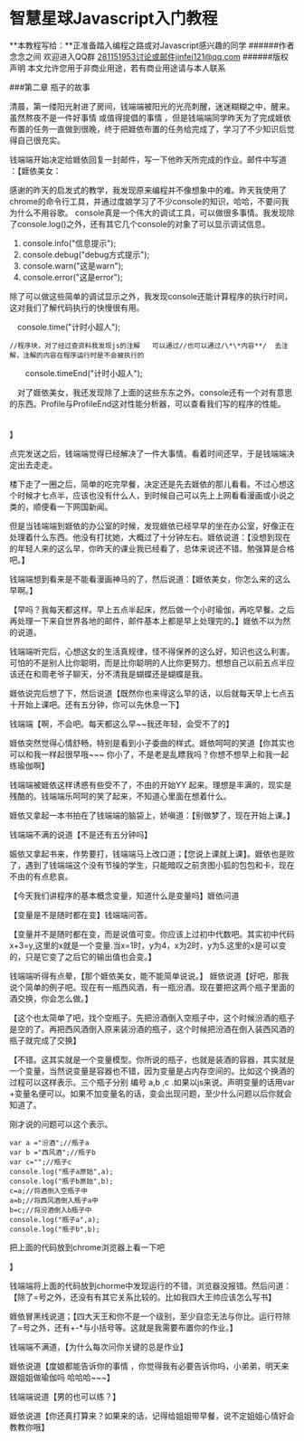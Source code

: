 # 智慧星球Javascript入门教程
**本教程写给：**正准备踏入编程之路或对Javascript感兴趣的同学
######作者  念念之间 欢迎进入QQ群 281151953讨论或邮件jinfei121@qq.com
######版权声明   本文允许您用于非商业用途，若有商业用途请与本人联系

###第二章  瓶子的故事


清晨，第一缕阳光射进了房间，钱端端被阳光的光亮刺醒，迷迷糊糊之中，醒来。虽然熬夜不是一件好事情 或值得提倡的事情 ，但是钱端端同学昨天为了完成娾依布置的任务一直做到很晚，终于把娾依布置的任务给完成了，学习了不少知识后觉得自己很充实。

钱端端开始决定给娾依回复一封邮件，写一下他昨天所完成的作业。邮件中写道 ：【娾依美女：

感谢的昨天的启发式的教学，我发现原来编程并不像想象中的难。昨天我使用了chrome的命令行工具，并通过度娘学习了不少console的知识，哈哈，不要问我为什么不用谷歌。
console真是一个伟大的调试工具，可以做很多事情。我发现除了console.log()之外，还有其它几个console的对象了可以显示调试信息。


1. console.info("信息提示");
2. console.debug("debug方式提示");
3. console.warn("这是warn");
4. console.error("这是error");

除了可以做这些简单的调试显示之外，我发现console还能计算程序的执行时间，这对我们了解代码执行的快慢很有用。

　console.time("计时小超人");
    
    
    //程序块，对了经过查资料我发现js的注解   可以通过//也可以通过/\*\*内容**/  去注解，注解的内容在程序运行时是不会被执行的
    
   
　　console.timeEnd("计时小超人");
　　
　
　



　对了娾依美女，我还发现除了上面的这些东东之外。console还有一个对有意思的东西。Profile与ProfileEnd这对性能分析器，可以查看我们写的程序的性能。
　　

】


   点完发送之后，钱端端觉得已经解决了一件大事情。看着时间还早，于是钱端端决定出去走走。
   
   楼下走了一圈之后，简单的吃完早餐，决定还是先去娾依的那儿看看。不过心想这个时候才七点半，应该也没有什么人，到时候自己可以先上上网看看漫画或小说之类的，顺便看一下网国新闻。
   
   但是当钱端端到娾依的办公室的时候，发现娾依已经早早的坐在办公室，好像正在处理着什么东西。他没有打扰她，大概过了十分钟左右。娾依说道：【没想到现在的年轻人来的这么早，你昨天的课业我已经看了，总体来说还不错。勉强算是合格吧。】
   
   钱端端想到看来是不能看漫画神马的了，然后说道：【娾依美女，你怎么来的这么早啊。】
   
  【早吗？我每天都这样。早上五点半起床，然后做一个小时瑜伽，再吃早餐。之后再处理一下来自世界各地的邮件，邮件基本上都是早上处理完的。】娾依不以为然的说道。
  
  钱端端听完后，心想这女的生活真规律，怪不得保养的这么好，知识也这么利害。可怕的不是别人比你聪明，而是比你聪明的人比你更努力。想想自己以前五点半应该还在和周老爷子聊天，分不清我是蝴蝶还是蝴蝶是我。
  
  娾依说完后想了下，然后说道【既然你也来得这么早的话，以后就每天早上七点五十开始上课吧。还有五分钟，你可以先休息一下】
  
  钱端端【啊，不会吧。每天都这么早~~我还年轻，会受不了的】
  
  娾依突然觉得心情舒畅，特别是看到小子委曲的样式。娾依呵呵的笑道【你其实也可以和我一样起很早哦~~~  你小了，不是老是乱瞟我吗？你想不想早上和我一起练瑜伽啊】
  
  钱端端被娾依这样诱惑有些受不了，不由的开始YY 起来。理想是丰满的，现实是残酷的。钱端端乐呵呵的笑了起来，不知道心里面在想着什么。
  
  娾依又拿起一本书拍在了钱端端的脑袋上，娇嗔道：【别做梦了，现在开始上课。】
  
  钱端端不满的说道【不是还有五分钟吗】
  
  娠依又拿起书来，作势要打，钱端端马上改口道；【您说上课就上课】。娾依也是败了，遇到了钱端端这个没有节操的学生，只能暗叹之前贪图小狐的包包和卡，现在不由的有点悲哀。
  
  【今天我们讲程序的基本概念变量，知道什么是变量吗】娾依问道
  
   【变量是不是随时都在变】钱端端问答。
   
   【变量并不是随时都在变，而是说值可变。你应该上过初中代数吧。其实初中代码x+3=y,这里的x就是一个变量.当x=1时，y为4，x为2时，y为5.这里的x是可以变的，只是它变了之后它的输出值也会变。】
   
   钱端端听得有点晕，【那个娾依美女，能不能简单说说。】
   娾依说道【好吧，那我说个简单的例子吧。现在有一瓶西风酒，有一瓶汾酒。现在要把这两个瓶子里面的酒交换，你会怎么做。】
   
   【这个也太简单了吧，找个空瓶子。先把汾酒倒入空瓶子中，这个时候汾酒的瓶子是空的了。再把西风酒倒入原来装汾酒的瓶子，这个时候把汾酒在倒入装西风酒的瓶子就完成了交换】
   
   【不错。这其实就是一个变量模型。你所说的瓶子，也就是装酒的容器，其实就是一个变量，当然说变量是容器也不错，因为变量是占内存空间的。比如这个换酒的 过程可以这样表示。三个瓶子分别 编号  a,b ,c .如果以js来说。声明变量的话用var +变量名便可以。如果不加变量名的话，变会出现问题，至少什么问题以后你就会知道了。
   
   刚才说的问题可以这个表示。
  
  
    var a ="汾酒";//瓶子a
    var b ="西风酒";//瓶子b
    var c="";//瓶子c
    console.log("瓶子a原始",a);
    console.log("瓶子b原始",b);
    c=a;//将酒倒入空瓶子中
    a=b;//将西风酒倒入瓶子a中
    b=c;//将汾酒倒入b瓶子中
    console.log("瓶子a",a);
    console.log("瓶子b",b);
    
    
      
      
 
 
 
 
把上面的代码放到chrome浏览器上看一下吧
      
        
        
   
   】
   
   
   钱端端将上面的代码放到chorme中发现运行的不错，浏览器没报错。然后问道：【除了=号之外，还没有有其它关系比较的。比如我四大王帅应该怎么写书】
   
   娾依冒黑线说道；【四大天王和你不是一个级别，至少自恋无法与你比。运行符除了=号之外，还有+-*与小括号等。这就是我需要布置你的作业。】
   
   钱端端不满道，【为什么每次问你关键的总是作业】
   
   娾依说道【度娘都能告诉你的事情 ，你觉得我有必要告诉你吗，小弟弟，明天来跟姐姐做瑜伽吗  哈哈哈~~~】
   
   钱端端说道【男的也可以练？】
   
   娾依说道【你还真打算来？如果来的话，记得给姐姐带早餐，说不定姐姐心情好会教教你哦】
  
  
   